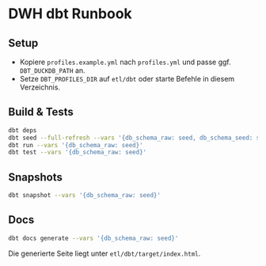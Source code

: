 # DWH dbt Runbook

## Setup
- Kopiere `profiles.example.yml` nach `profiles.yml` und passe ggf. `DBT_DUCKDB_PATH` an.
- Setze `DBT_PROFILES_DIR` auf `etl/dbt` oder starte Befehle in diesem Verzeichnis.

## Build & Tests
```bash
dbt deps
dbt seed --full-refresh --vars '{db_schema_raw: seed, db_schema_seed: seed}'
dbt run --vars '{db_schema_raw: seed}'
dbt test --vars '{db_schema_raw: seed}'
```

## Snapshots
```bash
dbt snapshot --vars '{db_schema_raw: seed}'
```

## Docs
```bash
dbt docs generate --vars '{db_schema_raw: seed}'
```

Die generierte Seite liegt unter `etl/dbt/target/index.html`.
